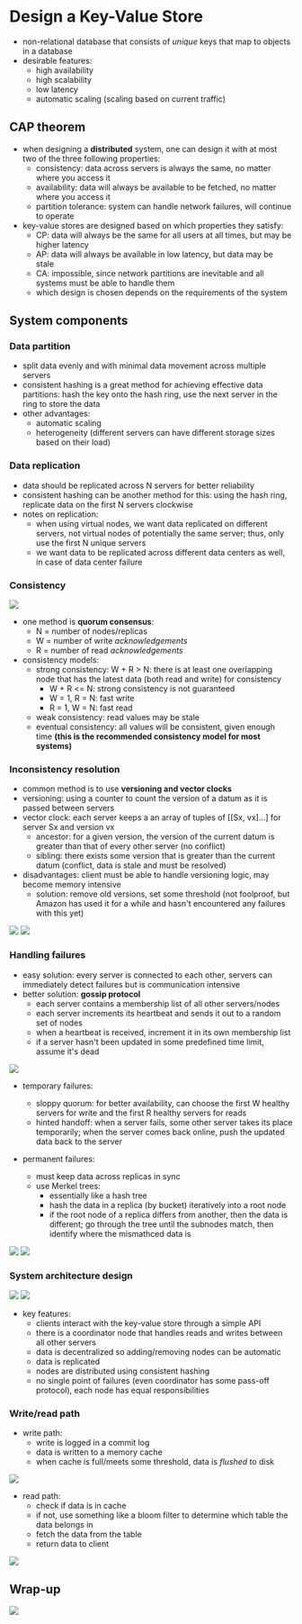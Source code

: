 # Design a Key-Value Store

* non-relational database that consists of *unique* keys that map to objects in a database
* desirable features:
  * high availability
  * high scalability
  * low latency
  * automatic scaling (scaling based on current traffic)

## CAP theorem
  
* when designing a **distributed** system, one can design it with at most two of the three following properties:
  * consistency: data across servers is always the same, no matter where you access it
  * availability: data will always be available to be fetched, no matter where you access it
  * partition tolerance: system can handle network failures, will continue to operate 
* key-value stores are designed based on which properties they satisfy: 
  * CP: data will always be the same for all users at all times, but may be higher latency
  * AP: data will always be available in low latency, but data may be stale
  * CA: impossible, since network partitions are inevitable and all systems must be able to handle them
  * which design is chosen depends on the requirements of the system 

## System components 

### Data partition

* split data evenly and with minimal data movement across multiple servers
* consistent hashing is a great method for achieving effective data partitions: hash the key onto the hash ring, use the next server in the ring to store the data
* other advantages:
  * automatic scaling
  * heterogeneity (different servers can have different storage sizes based on their load)

### Data replication

* data should be replicated across N servers for better reliability
* consistent hashing can be another method for this: using the hash ring, replicate data on the first N servers clockwise
* notes on replication:
  * when using virtual nodes, we want data replicated on different servers, not virtual nodes of potentially the same server; thus, only use the first N unique servers 
  * we want data to be replicated across different data centers as well, in case of data center failure

### Consistency

<img src="static/ch6/6-1.jpg">

* one method is **quorum consensus**:
  * N = number of nodes/replicas
  * W = number of write *acknowledgements*
  * R = number of read *acknowledgements*
* consistency models:
  * strong consistency: W + R > N: there is at least one overlapping node that has the latest data (both read and write) for consistency
    * W + R <= N: strong consistency is not guaranteed
    * W = 1, R = N: fast write
    * R = 1, W = N: fast read
  * weak consistency: read values may be stale
  * eventual consistency: all values will be consistent, given enough time **(this is the recommended consistency model for most systems)**

### Inconsistency resolution

* common method is to use **versioning and vector clocks**
* versioning: using a counter to count the version of a datum as it is passed between servers
* vector clock: each server keeps a an array of tuples of [[Sx, vx]...] for server Sx and version vx
  * ancestor: for a given version, the version of the current datum is greater than that of every other server (no conflict)
  * sibling: there exists some version that is greater than the current datum (conflict, data is stale and must be resolved)
* disadvantages: client must be able to handle versioning logic, may become memory intensive
  * solution: remove old versions, set some threshold (not foolproof, but Amazon has used it for a while and hasn't encountered any failures with this yet)


<img src="static/ch6/6-2.jpg">

<img src="static/ch6/6-3.jpg">

### Handling failures 

* easy solution: every server is connected to each other, servers can immediately detect failures but is communication intensive
* better solution: **gossip protocol**
  * each server contains a membership list of all other servers/nodes
  * each server increments its heartbeat and sends it out to a random set of nodes
  * when a heartbeat is received, increment it in its own membership list
  * if a server hasn't been updated in some predefined time limit, assume it's dead 

<img src="static/ch6/6-4.jpg">

* temporary failures:
  * sloppy quorum: for better availability, can choose the first W healthy servers for write and the first R healthy servers for reads
  * hinted handoff: when a server fails, some other server takes its place temporarily; when the server comes back online, push the updated data back to the server
  
* permanent failures:
  * must keep data across replicas in sync
  * use Merkel trees:
    * essentially like a hash tree
    * hash the data in a replica (by bucket) iteratively into a root node
    * if the root node of a replica differs from another, then the data is different; go through the tree until the subnodes match, then identify where the mismathced data is 

<img src="static/ch6/6-5.jpg">

<img src="static/ch6/6-6.jpg">

### System architecture design

<img src="static/ch6/6-7.jpg">

<img src="static/ch6/6-8.jpg">

* key features:
  * clients interact with the key-value store through a simple API
  * there is a coordinator node that handles reads and writes between all other servers
  * data is decentralized so adding/removing nodes can be automatic
  * data is replicated 
  * nodes are distributed using consistent hashing
  * no single point of failures (even coordinator has some pass-off protocol), each node has equal responsibilities 

### Write/read path

* write path: 
  * write is logged in a commit log
  * data is written to a memory cache
  * when cache is full/meets some threshold, data is *flushed* to disk

<img src="static/ch6/6-9.jpg">

* read path:
  * check if data is in cache
  * if not, use something like a bloom filter to determine which table the data belongs in
  * fetch the data from the table
  * return data to client 

<img src="static/ch6/6-10.jpg">

## Wrap-up

<img src="static/ch6/6-11.jpg">